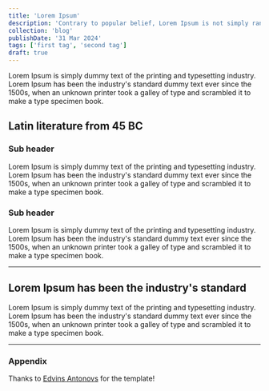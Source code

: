 ```yaml
---
title: 'Lorem Ipsum'
description: 'Contrary to popular belief, Lorem Ipsum is not simply random text. It has roots in a piece of classical Latin literature from 45 BC, making it over 2000 years.'
collection: 'blog'
publishDate: '31 Mar 2024'
tags: ['first tag', 'second tag']
draft: true
---
```


Lorem Ipsum is simply dummy text of the printing and typesetting industry. Lorem Ipsum has been the industry's standard dummy text ever since the 1500s, when an unknown printer took a galley of type and scrambled it to make a type specimen book.

## Latin literature from 45 BC

### Sub header

Lorem Ipsum is simply dummy text of the printing and typesetting industry. Lorem Ipsum has been the industry's standard dummy text ever since the 1500s, when an unknown printer took a galley of type and scrambled it to make a type specimen book.

### Sub header

Lorem Ipsum is simply dummy text of the printing and typesetting industry. Lorem Ipsum has been the industry's standard dummy text ever since the 1500s, when an unknown printer took a galley of type and scrambled it to make a type specimen book.

---

## Lorem Ipsum has been the industry's standard

Lorem Ipsum is simply dummy text of the printing and typesetting industry. Lorem Ipsum has been the industry's standard dummy text ever since the 1500s, when an unknown printer took a galley of type and scrambled it to make a type specimen book.

---

### Appendix

Thanks to [Edvins Antonovs](https://github.com/ummahusla) for the template!
